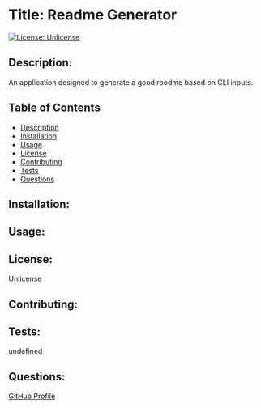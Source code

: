 
  # Title: Readme Generator 

  [![License: Unlicense](https://img.shields.io/badge/license-Unlicense-blue.svg)](http://unlicense.org/)

  
  ## Description:
  An application designed to generate a good roodme based on CLI inputs.

  ## Table of Contents
  * [Description](#description) 
  * [Installation](#installation)
  * [Usage](#usage)
  * [License](#license)
  * [Contributing](#contributing)
  * [Tests](#tests)
  * [Questions](#questions)

  ## Installation: 
  

  ## Usage: 
  

  ## License: 
  Unlicense
  
  ## Contributing: 
  

  ## Tests: 
  undefined

  ## Questions: 
  [GitHub Profile](github.com/jasandper)

